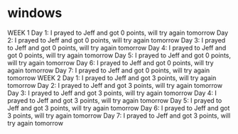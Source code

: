 # windows
WEEK 1
Day 1: I prayed to Jeff and got 0 points, will try again tomorrow
Day 2: I prayed to Jeff and got 0 points, will try again tomorrow
Day 3: I prayed to Jeff and got 0 points, will try again tomorrow
Day 4: I prayed to Jeff and got 0 points, will try again tomorrow
Day 5: I prayed to Jeff and got 0 points, will try again tomorrow
Day 6: I prayed to Jeff and got 0 points, will try again tomorrow
Day 7: I prayed to Jeff and got 0 points, will try again tomorrow
WEEK 2
Day 1: I prayed to Jeff and got 3 points, will try again tomorrow
Day 2: I prayed to Jeff and got 3 points, will try again tomorrow
Day 3: I prayed to Jeff and got 3 points, will try again tomorrow
Day 4: I prayed to Jeff and got 3 points, will try again tomorrow
Day 5: I prayed to Jeff and got 3 points, will try again tomorrow
Day 6: I prayed to Jeff and got 3 points, will try again tomorrow
Day 7: I prayed to Jeff and got 3 points, will try again tomorrow

